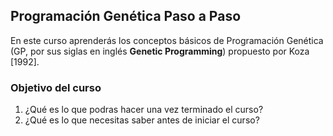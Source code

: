 ## Programación Genética Paso a Paso

En este curso aprenderás los conceptos básicos de Programación Genética (GP, por sus siglas en inglés __Genetic Programming__) propuesto por Koza [1992].

### Objetivo del curso

1. ¿Qué es lo que podras hacer una vez terminado el curso?
2. ¿Qué es lo que necesitas saber antes de iniciar el curso?

